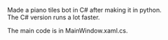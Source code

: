 Made a piano tiles bot in C# after making it in python.<br>
The C# version runs a lot faster.<br>

The main code is in MainWindow.xaml.cs.
